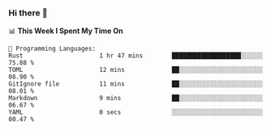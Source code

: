 ### Hi there 👋

<!--
**CrazyCollin/crazycollin** is a ✨ _special_ ✨ repository because its `README.md` (this file) appears on your GitHub profile.

Here are some ideas to get you started:

- 🔭 I’m currently working on ...
- 🌱 I’m currently learning ...
- 👯 I’m looking to collaborate on ...
- 🤔 I’m looking for help with ...
- 💬 Ask me about ...
- 📫 How to reach me: ...
- 😄 Pronouns: ...
- ⚡ Fun fact: ...
-->

<!--START_SECTION:waka-->
📊 **This Week I Spent My Time On** 

```text
💬 Programming Languages: 
Rust                     1 hr 47 mins        ███████████████████░░░░░░   75.88 % 
TOML                     12 mins             ██░░░░░░░░░░░░░░░░░░░░░░░   08.90 % 
GitIgnore file           11 mins             ██░░░░░░░░░░░░░░░░░░░░░░░   08.01 % 
Markdown                 9 mins              ██░░░░░░░░░░░░░░░░░░░░░░░   06.67 % 
YAML                     0 secs              ░░░░░░░░░░░░░░░░░░░░░░░░░   00.47 % 
```


<!--END_SECTION:waka-->
